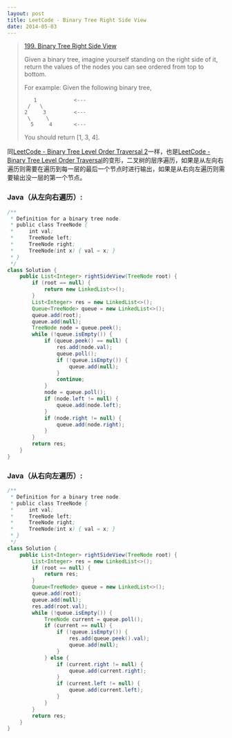 ```yaml
---
layout: post
title: LeetCode - Binary Tree Right Side View
date: 2014-05-03
---
```


> [199. Binary Tree Right Side View](https://leetcode.com/problems/binary-tree-right-side-view/)
>
> Given a binary tree, imagine yourself standing on the right side of it, return the values of the nodes you can see ordered from top to bottom.
> 
> For example:
> Given the following binary tree,
> 
>        1            <---
>      /   \
>     2     3         <---
>      \     \
>       5     4       <---
>
> You should return [1, 3, 4].

同[LeetCode - Binary Tree Level Order Traversal 2](http://localhost:4000/leetcode/2017/05/03/LeetCode-Binary-Tree-Level-Order-Traversal-2/)一样，也是[LeetCode - Binary Tree Level Order Traversal](http://chaihua.me/leetcode/2017/05/02/LeetCode-Binary-Tre-Level-Order-Traversal/)的变形，二叉树的层序遍历，如果是从左向右遍历则需要在遍历到每一层的最后一个节点时进行输出，如果是从右向左遍历则需要输出没一层的第一个节点。
<!--more-->

### Java（从左向右遍历）:
``` java
/**
 * Definition for a binary tree node.
 * public class TreeNode {
 *     int val;
 *     TreeNode left;
 *     TreeNode right;
 *     TreeNode(int x) { val = x; }
 * }
 */
class Solution {
    public List<Integer> rightSideView(TreeNode root) {
        if (root == null) {
            return new LinkedList<>();
        }
        List<Integer> res = new LinkedList<>();
        Queue<TreeNode> queue = new LinkedList<>();
        queue.add(root);
        queue.add(null);
        TreeNode node = queue.peek();
        while (!queue.isEmpty()) {
            if (queue.peek() == null) {
                res.add(node.val);
                queue.poll();
                if (!queue.isEmpty()) {
                    queue.add(null);
                }
                continue;
            }
            node = queue.poll();
            if (node.left != null) {
                queue.add(node.left);
            }
            if (node.right != null) {
                queue.add(node.right);
            }
        }
        return res;
    }
}
```

### Java（从右向左遍历）:
``` java
/**
 * Definition for a binary tree node.
 * public class TreeNode {
 *     int val;
 *     TreeNode left;
 *     TreeNode right;
 *     TreeNode(int x) { val = x; }
 * }
 */
class Solution {
    public List<Integer> rightSideView(TreeNode root) {
        List<Integer> res = new LinkedList<>();
        if (root == null) {
            return res;
        }
        Queue<TreeNode> queue = new LinkedList<>();
        queue.add(root);
        queue.add(null);
        res.add(root.val);
        while (!queue.isEmpty()) {
            TreeNode current = queue.poll();
            if (current == null) {
                if (!queue.isEmpty()) {
                    res.add(queue.peek().val);
                    queue.add(null);
                }
            } else {
                if (current.right != null) {
                    queue.add(current.right);
                }
                if (current.left != null) {
                    queue.add(current.left);
                }
            }
        }
        return res;
    }
}
```
